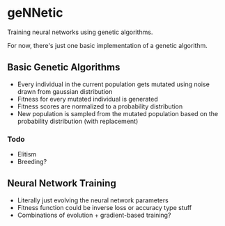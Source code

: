 # geNNetic
Training neural networks using genetic algorithms.

For now, there's just one basic implementation of a genetic algorithm.

## Basic Genetic Algorithms
* Every individual in the current population gets mutated using noise drawn from gaussian distribution
* Fitness for every mutated individual is generated
* Fitness scores are normalized to a probability distribution
* New population is sampled from the mutated population based on the probability distribution (with replacement)

### Todo
* Elitism
* Breeding?

## Neural Network Training
* Literally just evolving the neural network parameters
* Fitness function could be inverse loss or accuracy type stuff
* Combinations of evolution + gradient-based training?
